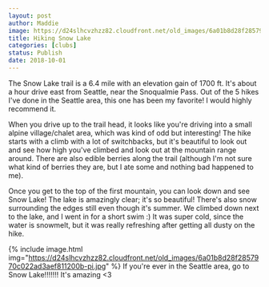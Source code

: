 ```yaml
---
layout: post
author: Maddie
image: https://d24slhcvzhzz82.cloudfront.net/old_images/6a01b8d28f2857970c022ad3692ccc200c-pi.jpg
title: Hiking Snow Lake
categories: [clubs]
status: Publish
date: 2018-10-01
---
```


The Snow Lake trail is a 6.4 mile with an elevation gain of 1700 ft. It's about a hour drive east from Seattle, near the Snoqualmie Pass. Out of the 5 hikes I've done in the Seattle area, this one has been my favorite! I would highly recommend it.

When you drive up to the trail head, it looks like you're driving into a small alpine village/chalet area, which was kind of odd but interesting! The hike starts with a climb with a lot of switchbacks, but it's beautiful to look out and see how high you've climbed and look out at the mountain range around. There are also edible berries along the trail (although I'm not sure what kind of berries they are, but I ate some and nothing bad happened to me).

Once you get to the top of the first mountain, you can look down and see Snow Lake! The lake is amazingly clear; it's so beautiful! There's also snow surrounding the edges still even though it's summer. We climbed down next to the lake, and I went in for a short swim :) It was super cold, since the water is snowmelt, but it was really refreshing after getting all dusty on the hike.


{% include image.html img="https://d24slhcvzhzz82.cloudfront.net/old_images/6a01b8d28f2857970c022ad3aef811200b-pi.jpg" %}
If you're ever in the Seattle area, go to Snow Lake!!!!!!! It's amazing &lt;3
